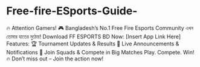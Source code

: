 # Free-fire-ESports-Guide-
🔥 Attention Gamers! 🎮 Bangladesh’s No.1 Free Fire Esports Community এখন তোমার হাতের মুঠোয়!  Download FF ESPORTS BD Now: [Insert App Link Here]  Features: 🏆 Tournament Updates &amp; Results 📢 Live Announcements &amp; Notifications 👥 Join Squads &amp; Compete in Big Matches  Play. Compete. Win! 🔥 Don’t miss out – Join the action now!
